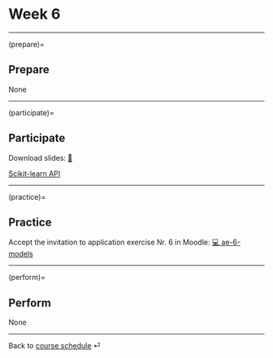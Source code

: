 # Week 6


---

(prepare)=
## Prepare


None

---

(participate)=
## Participate


Download slides: [📑](https://drive.google.com/file/d/1-ZfUfZ671sAIsGPhKhvPfG9_mpgOXuro/view?usp=sharing)


[Scikit-learn API](../tutorials/models/scikit-learn.ipynb)

---

(practice)=
## Practice

Accept the invitation to application exercise Nr. 6 in Moodle: [💻 ae-6-models](https://e-learning.hdm-stuttgart.de/moodle/mod/page/view.php?id=262127)








---

(perform)=
## Perform

None


---

Back to [course schedule](../docs/course-schedule.md) ⏎
